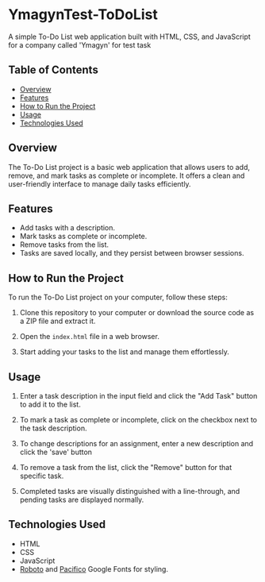 # YmagynTest-ToDoList

A simple To-Do List web application built with HTML, CSS, and JavaScript for a company called 'Ymagyn' for test task

## Table of Contents

- [Overview](#overview)
- [Features](#features)
- [How to Run the Project](#how-to-run-the-project)
- [Usage](#usage)
- [Technologies Used](#technologies-used)

## Overview

The To-Do List project is a basic web application that allows users to add, remove, and mark tasks as complete or incomplete. 
It offers a clean and user-friendly interface to manage daily tasks efficiently.

## Features

- Add tasks with a description.
- Mark tasks as complete or incomplete.
- Remove tasks from the list.
- Tasks are saved locally, and they persist between browser sessions.

## How to Run the Project

To run the To-Do List project on your computer, follow these steps:

1. Clone this repository to your computer or download the source code as a ZIP file and extract it.

2. Open the `index.html` file in a web browser.

3. Start adding your tasks to the list and manage them effortlessly.

## Usage

1. Enter a task description in the input field and click the "Add Task" button to add it to the list.

2. To mark a task as complete or incomplete, click on the checkbox next to the task description.

3. To change descriptions for an assignment, enter a new description and click the 'save' button

4. To remove a task from the list, click the "Remove" button for that specific task.

5. Completed tasks are visually distinguished with a line-through, and pending tasks are displayed normally.

## Technologies Used

- HTML
- CSS
- JavaScript
- [Roboto](https://fonts.google.com/specimen/Roboto) and [Pacifico](https://fonts.google.com/specimen/Pacifico) Google Fonts for styling.
